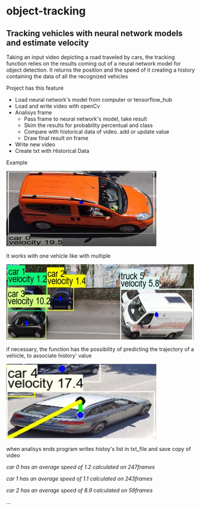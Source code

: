 # object-tracking

## Tracking vehicles with neural network models and estimate velocity

Taking an input video depicting a road traveled by cars, the tracking function relies on the results coming out of a neural network model for object detection.
It returns the position and the speed of it creating a history containing the data of all the recognized vehicles

Project has this feature

* Load neural network's model from computer or tensorflow_hub
* Load and write video with openCv
* Analisys frame
  * Pass frame to neural network's model, take result
  * Skim the results for probability percentual and class
  * Compare with historical data of video. add or update value
  * Draw final result on frame
* Write new video
* Create txt with Historical Data


Example

<img src="Images/vehicle.PNG" alt="Drawing" width="400" height="200"/>

It works with one vehicle like with multiple

<img src="Images/multipleVehicles.PNG" alt="Drawing" width="500" height="200"/>

if necessary, the function has the possibility of predicting the trajectory of a vehicle, to associate history' value

<img src="Images/prediction.PNG" alt="Drawing" width="400" height="200"/>

when analisys ends program writes histoy's list in txt_file and save copy of video


*car 0 has an average speed of 1.2 calculated on 247frames*

*car 1 has an average speed of 1.1 calculated on 243frames*

*car 2 has an average speed of 8.9 calculated on 59frames*

...
